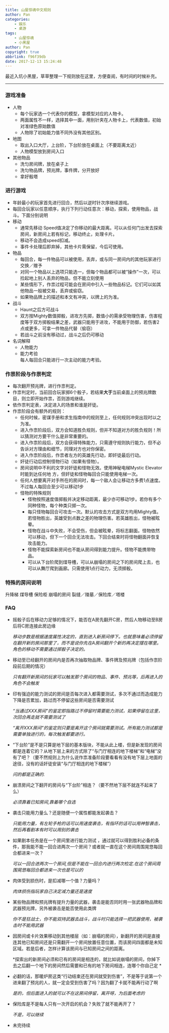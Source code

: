 ```yaml
---
title: 山屋惊魂中文规则
author: Pan
categories: 
    - 娱乐
    - 桌游
tags:
    - 山屋惊魂
    - 小黑屋
author: Pan
copyright: true
abbrlink: f96f39db
date: 2017-12-13 15:24:48
---
```

最近入坑小黑屋，草草整理一下规则放在这里，方便查阅，有时间的时候补充。
<!-- more -->
------------------------
### 游戏准备
- 人物
    +   每个玩家选一个代表你的模型，拿模型对应的人物卡。
    +   两面属性不一样，选择其中一面，用别针夹在人物卡上，代表数值，初始对准绿色原始数值
    +   人物除了初始能力值不同外没有其他区别。
-   地图
    +   取出入口大厅，上台阶，下台阶放在桌面上（不要距离太近）
    +   人物模型放到房间入口
-   其他物品
    +   洗匀房间牌，放在桌子上
    +   洗匀物品牌，预兆牌，事件牌，分开放好
    +   拿好骰塔

### 进行游戏
- 年龄最小的玩家首先进行回合，然后以逆时针次序继续游戏。
- 每回合玩家以任意顺序，执行下列行动任意次：移动，探索，使用物品，战斗。下面分别说明
- 移动
    + 通常先移动 Speed值决定了你移动的最大距离。可以从任何门出发去探索房间，新房间上若有标记，移动终止，处理卡片。
    + 移动不会造成speed扣减。
    + 事件卡处理后即弃掉，其他卡片需保留，今后可使用。
- 物品
    + 每回合，每一件物品可以被使用，丢弃，或与同一房间内的其他玩家进行交换／赠予
    + 对同一个物品以上选项只能选一，但每个物品都可以被“操作”一次，可以捡起地上别人丢弃的物品，但不能立刻使用
    + 某些情形下，作祟过程可能会在房间中引入一些物品标记。它们可以如其他物品一般被交易，丢弃或偷窃。
    + 如果物品牌上的描述和本文有冲突，以牌上的为准。
- 战斗
    + Haunt之后方可战斗
    + 双方按Mighty数值掷骰，进攻方先掷，数值小的需承受物理伤害，伤害程度等于双方掷骰结果之差，武器只能用于进攻，不能用于防御，若伤害2点或更多，可拿一件物品代替（偷窃）
    + 若战斗之前没有移动过，战斗之后仍可移动
- 名词解释
    + 人物能力
    + 能力考验</br>
      每人每回合只能进行一次主动的能力考验。

### 作祟阶段与作祟判定
- 每次翻开预兆牌，进行作祟判定。
- 作祟判定时，当前回合玩家掷6个骰子，若结果**大于**当前桌面上的预兆牌数目，则立即开始作祟，否则游戏继续。
- 依作祟判定表，决定进入的场景和谁是奸徒。
- 作祟阶段会有额外的规则：
    + 任何时候，密谋手册和求生指南中的规则至上，任何规则冲突出现时以之为准。
    + 进入作祟阶段后，双方会知道胜负规则，但并不知道对方的胜负规则！所以猜测对方要干什么是非常重要的。
    + 进入作祟阶段后，双方会获得特殊能力，只需遵守规则执行能力，但不必告诉对方理由和细节，同理对方也对你保密。
    + 进入作祟阶段后，作祟者左方的英雄先行动，即奸徒最后行动。
    + 奸徒行动后控制怪物行动（如果有怪物）。
    + 房间说明中不利的文字对奸徒和怪物无效。使用神秘电梯Mystic Elevator时能到达任何地 方，但奸徒和怪物每回合只能使用电梯一次。
    + 任何人想要离开对手所在的房间时，每一个敌人会让移动方多费1点速度。不过每人每回合至少可以移动1步
    + 怪物的特殊规则
        * 怪物按照速度值掷骰并决定移动距离，最少亦可移动1步。若你有多个同种怪物，每个种类只掷一次。
        * 每只怪物每回合可攻击一次。默认的攻击方式是双方均用Mighty值。若怪物胜出，英雄受到点数之差的物理伤害。若英雄胜出，怪物被眩晕。
        * 怪物在战斗中失败，不会受伤，但会被眩晕，将标志翻面。怪物依然可以移动，但下一个回合无法攻击。下回合结束时将怪物翻面并恢复攻击能力。
        * 怪物不能探索新房间也不能从房间得到能力提升。怪物不能携带物品。
        * 可以从下台阶爬到煤导槽，可以从崩塌的房间之下的房间爬上去，也可以从舞厅爬到画廊。只需使用1点行动力，无须掷骰。

### 特殊的房间说明

升降梯
煤导槽
保险柜
崩塌的房间
裂缝／陵墓／保险库／塔楼

### FAQ
- 摇骰子后在移动力足够的情况下，能否在A房先翻开C房，然后人物移动至B房后将C房连接此房边缘

    *移动步数是根据速度属性决定的，直到进入新房间停下。也就意味着必须停留在翻开新的房间那里了，而不是说你先在A房间翻开个新的再决定摆在哪里。角色的移动不需要通过掷骰子决定的。*

- 移动至已经翻开的房间内是否再次抽取物品牌、事件牌及预兆牌（包括作祟阶段前后期的情况）

    *只有翻开新房间的玩家可以触发那个房间的物品、事件、预兆等，后再进入的角色不会触发*

- 印有强迫的能力测试的房间是否每次进入都需要测试，多次不通过而造成能力下降是否累加，路过而不停留这些房间是否需要测试

    *“当通过XXX房间”的鉴定即指路过不停留时需要能力测试，如果停留在这里，次回合再走就不需要测试了*

    *“离开XXX房间”的鉴定则只要是离开这个房间就需要测试。所有能力测试都是需要单独进行的，每次触发都要进行。*

- “下台阶”是不是只算是地下层的基本版块，不能从此上楼，但是新发现的房间都是连着它的？从地下层上来的方式除了“与门厅相连的地下楼梯”和“电梯”没有了吧？（要不然规则上为什么说作祟准备阶段要看看有没有地下层上地面的途径，没有的话奸徒安装“与门厅相连的地下楼梯”）

    *问的都是正确的.*

- 崩溃房间之下翻开的房间与“下台阶”相连？（要不然地下层不就连不起来了么）

    *必须靠着已知房间,靠着哪个自选*

- 袭击只能用力量么？还是随便一个属性都能发起袭击？

    *只能用力量，有左轮手枪的话可以用速度袭击，有指环的话可以用神智袭击，然后再看剧本有时可以用别的袭击*

- 如果剧本任务是在一个房间里进行能力测试 ，通过就可以得到胜利必备的条件，那我能不能一回合进两次一个房间？或者就一直在这个房间周围晃悠每回合都进来一次？

    *可以一回合进两次一个房间,但是不能在一回合内进行两次检定.在这个房间周围晃悠每回合都进来一次也是可以的*

- 肉体受到损伤时，是扣减哪一个值？力量吗？

    *肉体损伤指玩家自己决定减力量还是速度*

- 某些物品牌和预兆牌有提升力量的武器，袭击是能否同时用一张武器物品牌和武器预兆牌，另外被袭击是能否使用此类牌

    *你不是狂战士，你不能双持武器去战斗，战斗时只能选择一把武器使用，被袭击时不能用武器*

- 因房间或卡片效果移动到其他楼层（如：崩塌的房间），新翻开的房间是直接连其他已知房间还是只需翻开一个房间放置任意位置，而该房间四面都是未知区域。若是后者，怎样计算该房间与已知房间之间的距离。

    *探索出的新房间必须和已有的房间是相连的，就比如说崩塌的房间，你掉下去之后翻一个地下的房间然后需要和已有的地下房间相连，连哪个你自己定 *

- 必翻的话，那暖炉房这类“行动结束还在房间就受到伤害”，不是等于说第一个进来翻了预兆的人，就一定会受到伤害了吗？因为翻了卡就不能再行动了啊

    *是的，但后面进入的就可以不在这房间停留，离开呀，为后面考虑的*

- 保险库是不是每人只有一次开启的机会？失败了就不能再开了？

    *不是，可以继续*

- 未完待续
